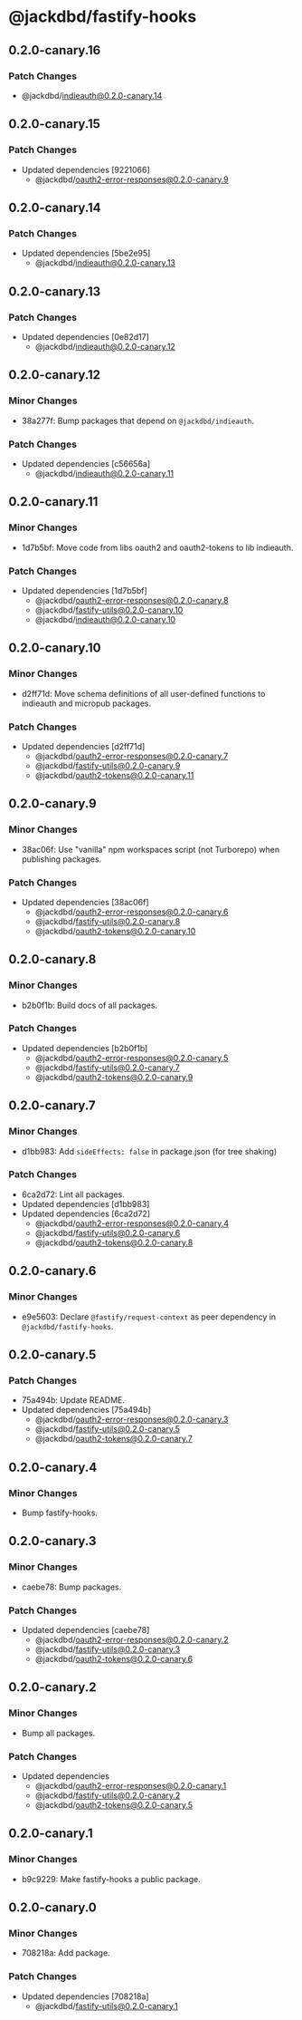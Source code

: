 # @jackdbd/fastify-hooks

## 0.2.0-canary.16

### Patch Changes

- @jackdbd/indieauth@0.2.0-canary.14

## 0.2.0-canary.15

### Patch Changes

- Updated dependencies [9221066]
  - @jackdbd/oauth2-error-responses@0.2.0-canary.9

## 0.2.0-canary.14

### Patch Changes

- Updated dependencies [5be2e95]
  - @jackdbd/indieauth@0.2.0-canary.13

## 0.2.0-canary.13

### Patch Changes

- Updated dependencies [0e82d17]
  - @jackdbd/indieauth@0.2.0-canary.12

## 0.2.0-canary.12

### Minor Changes

- 38a277f: Bump packages that depend on `@jackdbd/indieauth`.

### Patch Changes

- Updated dependencies [c56656a]
  - @jackdbd/indieauth@0.2.0-canary.11

## 0.2.0-canary.11

### Minor Changes

- 1d7b5bf: Move code from libs oauth2 and oauth2-tokens to lib indieauth.

### Patch Changes

- Updated dependencies [1d7b5bf]
  - @jackdbd/oauth2-error-responses@0.2.0-canary.8
  - @jackdbd/fastify-utils@0.2.0-canary.10
  - @jackdbd/indieauth@0.2.0-canary.10

## 0.2.0-canary.10

### Minor Changes

- d2ff71d: Move schema definitions of all user-defined functions to indieauth and micropub packages.

### Patch Changes

- Updated dependencies [d2ff71d]
  - @jackdbd/oauth2-error-responses@0.2.0-canary.7
  - @jackdbd/fastify-utils@0.2.0-canary.9
  - @jackdbd/oauth2-tokens@0.2.0-canary.11

## 0.2.0-canary.9

### Minor Changes

- 38ac06f: Use "vanilla" npm workspaces script (not Turborepo) when publishing packages.

### Patch Changes

- Updated dependencies [38ac06f]
  - @jackdbd/oauth2-error-responses@0.2.0-canary.6
  - @jackdbd/fastify-utils@0.2.0-canary.8
  - @jackdbd/oauth2-tokens@0.2.0-canary.10

## 0.2.0-canary.8

### Minor Changes

- b2b0f1b: Build docs of all packages.

### Patch Changes

- Updated dependencies [b2b0f1b]
  - @jackdbd/oauth2-error-responses@0.2.0-canary.5
  - @jackdbd/fastify-utils@0.2.0-canary.7
  - @jackdbd/oauth2-tokens@0.2.0-canary.9

## 0.2.0-canary.7

### Minor Changes

- d1bb983: Add `sideEffects: false` in package.json (for tree shaking)

### Patch Changes

- 6ca2d72: Lint all packages.
- Updated dependencies [d1bb983]
- Updated dependencies [6ca2d72]
  - @jackdbd/oauth2-error-responses@0.2.0-canary.4
  - @jackdbd/fastify-utils@0.2.0-canary.6
  - @jackdbd/oauth2-tokens@0.2.0-canary.8

## 0.2.0-canary.6

### Minor Changes

- e9e5603: Declare `@fastify/request-context` as peer dependency in `@jackdbd/fastify-hooks`.

## 0.2.0-canary.5

### Patch Changes

- 75a494b: Update README.
- Updated dependencies [75a494b]
  - @jackdbd/oauth2-error-responses@0.2.0-canary.3
  - @jackdbd/fastify-utils@0.2.0-canary.5
  - @jackdbd/oauth2-tokens@0.2.0-canary.7

## 0.2.0-canary.4

### Minor Changes

- Bump fastify-hooks.

## 0.2.0-canary.3

### Minor Changes

- caebe78: Bump packages.

### Patch Changes

- Updated dependencies [caebe78]
  - @jackdbd/oauth2-error-responses@0.2.0-canary.2
  - @jackdbd/fastify-utils@0.2.0-canary.3
  - @jackdbd/oauth2-tokens@0.2.0-canary.6

## 0.2.0-canary.2

### Minor Changes

- Bump all packages.

### Patch Changes

- Updated dependencies
  - @jackdbd/oauth2-error-responses@0.2.0-canary.1
  - @jackdbd/fastify-utils@0.2.0-canary.2
  - @jackdbd/oauth2-tokens@0.2.0-canary.5

## 0.2.0-canary.1

### Minor Changes

- b9c9229: Make fastify-hooks a public package.

## 0.2.0-canary.0

### Minor Changes

- 708218a: Add package.

### Patch Changes

- Updated dependencies [708218a]
  - @jackdbd/fastify-utils@0.2.0-canary.1
